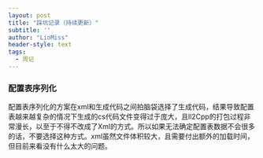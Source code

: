 ```yaml
---
layout: post
title: "踩坑记录（持续更新）"
subtitle: ''
author: "LioMiss"
header-style: text
tags:
  - 周记
---
```


### 配置表序列化
配置表序列化的方案在xml和生成代码之间拍脑袋选择了生成代码，结果导致配置表越来越复杂的情况下生成的cs代码文件变得过于庞大，且Il2Cpp的打包过程非常漫长，以至于不得不改成了Xml的方式。所以如果无法确定配置表数据不会很多的话，不要选择这种方式。xml虽然文件体积较大，且需要付出额外的加载时间，但目前来看没有什么太大的问题。


